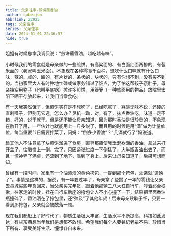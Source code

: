 ```yaml
---
title: 父亲往事-煎饼蘸香油
author: qubeijun
abbrlink: 22925
tags: 父亲往事
series: 父亲往事
date: 2024-01-01 22:36:57
hide: true
---
```

姐姐有时候总拿我调侃说：“煎饼蘸香油，越吃越有味”。

小时候我们的零食就是母亲做的一些煎饼，有高粱面的、有白面红面两掺的、有苞米面的（老家叫玉米面）。不象现在各种零食千百种，想吃什么口味就有什么口味，辣的、咸的、甜的，有片状的、条状的、块状的，只有你想不到，没有买不到的。当初家里大人有时种地忙碌或做家务错过了饭点，为了怕这帮孩子饿肚子，母亲抽空用鏊子（也叫平底锅）摊许多煎饼，用簸箩（一种盛面用的物品）放院里太阳下晒干存放起来，让我们当零食吃。

有一天我突然饿了，但煎饼实在是不想吃了，已经吃腻了，寡淡无味不说，还硬的直剌嗓子，但别无它选，怎么办？灵机一动，对，有了，抹点香油吃，味道一定不错，好的，说干就干。但是还不能让母亲知道，因为那时香油是很珍贵的，不象现在敞开了用，一年估计也就能用上一斤多说了，而且用的时候是用“滴”做为计量单位，每当重要节日需要拌菜了，问妈：“倒多少香油”？“几滴就行了”妈说道。

趁其他人不注意拿了块煎饼溜进了食房，直奔那瓶使我垂涎欲滴的香油，拿过来打开盖子，往煎饼上一倒，完了，只因紧张过度一下倒猛了，大半瓶香油出去了，而且一慌神弄了满桌，还流到了地下，溅到了身上。后来让母亲知道了，后果可想而知。

曾经有一段时间，家里有一个油渍渍的黄色挎包，一提到那个挎包，父亲就“遭殃了”。事情是这样的，据说，有一年要过年了，母亲拿了些攒了一年的零钱让父亲去县城买些年货回来，当父亲买完年货，蹬着他那辆二八大杠自行车，哼着祁台秧歌，往家走的时候，挂在自行车后座的挎包让人不小心撞了一下，结果把里面香油瓶撞碎了，香油洒在了挎包里，还“殃及”了其他年货！后来母亲耿耿于怀，只要一看到那挎包，父亲就会被数落一顿。

现在我们都赶上了好时代了，物质生活极大丰富，生活水平不断提高，科技如此发达，有些东西想当年我们是想都不敢想。希望我们每个人要铭记老辈不易、珍惜当下所有、享受美好生活、憧憬各自未来。
